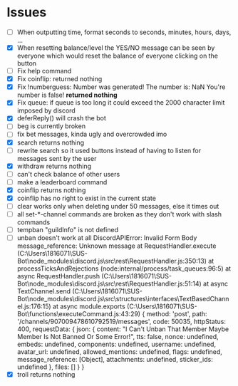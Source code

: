 # Issues

- [ ] When outputting time, format seconds to seconds, minutes, hours, days, ...
- [x] When resetting balance/level the YES/NO message can be seen by everyone which would reset the balance of everyone clicking on the button
- [ ] Fix help command
- [x] Fix coinflip: returned nothing
- [x] Fix !numberguess:
 Number was generated! The number is: NaN
 You're number is false!
 __returned nothing__
- [x] Fix queue: if queue is too long it could exceed the 2000 character limit imposed by discord
- [x] deferReply() will crash the bot
- [ ] beg is currently broken
- [ ] fix bet messages, kinda ugly and overcrowded imo
- [x] search returns nothing
- [ ] rewrite search so it used buttons instead of having to listen for messages sent by the user
- [x] withdraw returns nothing
- [ ] can't check balance of other users
- [ ] make a leaderboard command
- [x] coinflip returns nothing
- [x] coinflip has no right to exist in the current state
- [ ] clear works only when deleting under 50 messages, else it times out
- [ ] all set-*-channel commands are broken as they don't work with slash commands
- [ ] tempban "guildInfo" is not defined
- [ ] unban doesn't work at all
DiscordAPIError: Invalid Form Body
message_reference: Unknown message
    at RequestHandler.execute (C:\Users\1816071\SUS-Bot\node_modules\discord.js\src\rest\RequestHandler.js:350:13)
    at processTicksAndRejections (node:internal/process/task_queues:96:5)
    at async RequestHandler.push (C:\Users\1816071\SUS-Bot\node_modules\discord.js\src\rest\RequestHandler.js:51:14)
    at async TextChannel.send (C:\Users\1816071\SUS-Bot\node_modules\discord.js\src\structures\interfaces\TextBasedChannel.js:176:15)
    at async module.exports (C:\Users\1816071\SUS-Bot\functions\executeCommand.js:43:29) {
  method: 'post',
  path: '/channels/907009478610792519/messages',
  code: 50035,
  httpStatus: 400,
  requestData: {
    json: {
      content: "I Can't Unban That Member Maybe Member Is Not Banned Or Some Error!",
      tts: false,
      nonce: undefined,
      embeds: undefined,
      components: undefined,
      username: undefined,
      avatar_url: undefined,
      allowed_mentions: undefined,
      flags: undefined,
      message_reference: [Object],
      attachments: undefined,
      sticker_ids: undefined
    },
    files: []
  }
}
- [x] troll returns nothing
